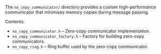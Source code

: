 The `no_copy_communicator/` directory provides a custom high-performance communicator that minimises memory copies during message passing.

Contents:

- `no_copy_communicator.h` – Zero-copy communicator implementation.
- `no_copy_communicator_factory.h` – Factory for building zero-copy communicators.
- `no_copy_ring.h` – Ring buffer used by the zero-copy communicator. 